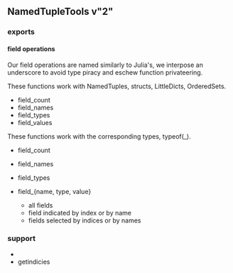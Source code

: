 ## NamedTupleTools v"2"

### exports

#### field operations

Our field operations are named similarly to Julia's, we interpose an underscore
to avoid type piracy and eschew function privateering. 

These functions work with NamedTuples, structs, LittleDicts, OrderedSets.

- field_count
- field_names
- field_types
- field_values


These functions work with the corresponding types, typeof(_). 

- field_count
- field_names
- field_types




- field_{name, type, value}
    - all fields
    - field indicated by index or by name
    - fields selected by indices or by names


### support
- 
- getindicies
